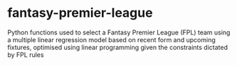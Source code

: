 # fantasy-premier-league
Python functions used to select a Fantasy Premier League (FPL) team using a multiple linear regression model based on recent form and upcoming fixtures, optimised using linear programming given the constraints dictated by FPL rules
